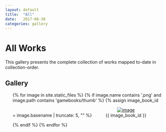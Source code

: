 ```yaml
---
layout: default
title:  "All"
date:   2017-08-30
categories: gallery
---
```


# All Works

This gallery presents the complete collection of works mapped to-date in collection-order.


## Gallery

<ul class="photo-gallery">
{% for image in site.static_files %}
  {% if image.name contains '.png' and image.path contains 'gamebooks/thumb' %}
    {% assign image_book_id = image.basename | truncate: 5, "" %}
    <figure style="display: inline-block; text-align: center;">
      <a href="{{ site.baseurl }}/gamebooks/{{ image_book_id }}.html#{{ image.basename }}" target="_blank"><img src="{{ site.baseurl }}/assets/gamebooks/thumb/{{ image.name }}" alt="image"/></a>
      <figcaption>{{ image_book_id }}</figcaption>
    </figure>
  {% endif %}
{% endfor %}
</ul>
